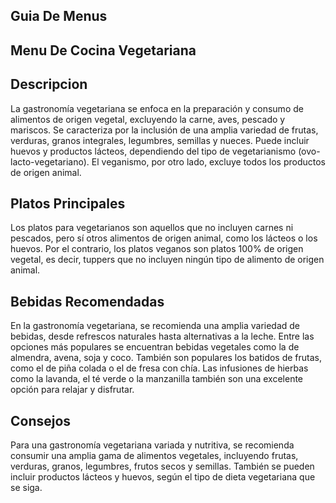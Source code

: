 ## Guia De Menus

## Menu De Cocina Vegetariana

## Descripcion 
La gastronomía vegetariana se enfoca en la preparación y consumo de alimentos de origen vegetal, excluyendo la carne, aves, pescado y mariscos. Se caracteriza por la inclusión de una amplia variedad de frutas, verduras, granos integrales, legumbres, semillas y nueces. Puede incluir huevos y productos lácteos, dependiendo del tipo de vegetarianismo (ovo-lacto-vegetariano). El veganismo, por otro lado, excluye todos los productos de origen animal. 

## Platos Principales
Los platos para vegetarianos son aquellos que no incluyen carnes ni pescados, pero sí otros alimentos de origen animal, como los lácteos o los huevos. Por el contrario, los platos veganos son platos 100% de origen vegetal, es decir, tuppers que no incluyen ningún tipo de alimento de origen animal.

## Bebidas Recomendadas 
En la gastronomía vegetariana, se recomienda una amplia variedad de bebidas, desde refrescos naturales hasta alternativas a la leche. Entre las opciones más populares se encuentran bebidas vegetales como la de almendra, avena, soja y coco. También son populares los batidos de frutas, como el de piña colada o el de fresa con chía. Las infusiones de hierbas como la lavanda, el té verde o la manzanilla también son una excelente opción para relajar y disfrutar. 

## Consejos
Para una gastronomía vegetariana variada y nutritiva, se recomienda consumir una amplia gama de alimentos vegetales, incluyendo frutas, verduras, granos, legumbres, frutos secos y semillas. También se pueden incluir productos lácteos y huevos, según el tipo de dieta vegetariana que se siga. 